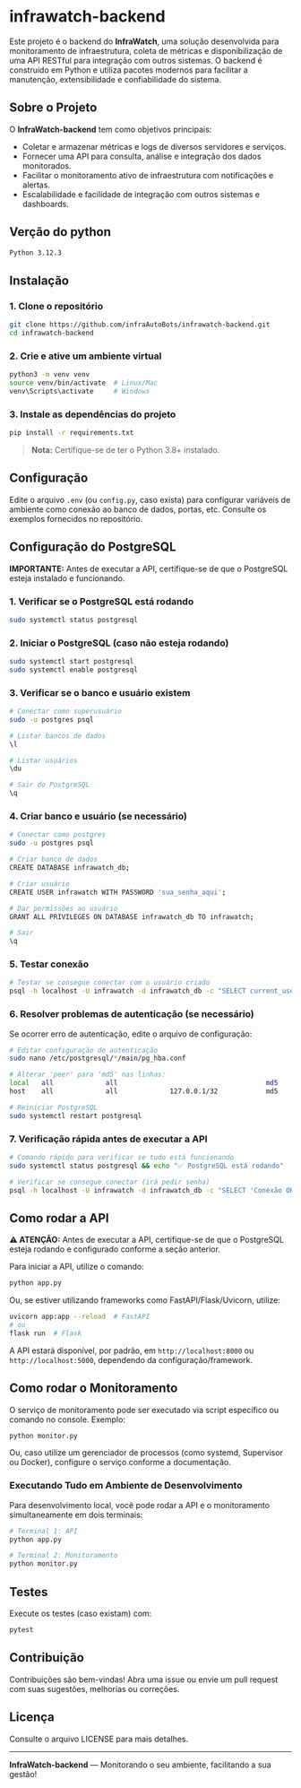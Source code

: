 # infrawatch-backend

Este projeto é o backend do **InfraWatch**, uma solução desenvolvida para monitoramento de infraestrutura, coleta de métricas e disponibilização de uma API RESTful para integração com outros sistemas. O backend é construído em Python e utiliza pacotes modernos para facilitar a manutenção, extensibilidade e confiabilidade do sistema.

## Sobre o Projeto

O **InfraWatch-backend** tem como objetivos principais:

- Coletar e armazenar métricas e logs de diversos servidores e serviços.
- Fornecer uma API para consulta, análise e integração dos dados monitorados.
- Facilitar o monitoramento ativo de infraestrutura com notificações e alertas.
- Escalabilidade e facilidade de integração com outros sistemas e dashboards.

## Verção do python
```bash
Python 3.12.3
```

## Instalação

### 1. Clone o repositório

```bash
git clone https://github.com/infraAutoBots/infrawatch-backend.git
cd infrawatch-backend
```

### 2. Crie e ative um ambiente virtual

```bash
python3 -m venv venv
source venv/bin/activate  # Linux/Mac
venv\Scripts\activate     # Windows
```

### 3. Instale as dependências do projeto

```bash
pip install -r requirements.txt
```

> **Nota:** Certifique-se de ter o Python 3.8+ instalado.

## Configuração

Edite o arquivo `.env` (ou `config.py`, caso exista) para configurar variáveis de ambiente como conexão ao banco de dados, portas, etc. Consulte os exemplos fornecidos no repositório.

## Configuração do PostgreSQL

**IMPORTANTE:** Antes de executar a API, certifique-se de que o PostgreSQL esteja instalado e funcionando.

### 1. Verificar se o PostgreSQL está rodando

```bash
sudo systemctl status postgresql
```

### 2. Iniciar o PostgreSQL (caso não esteja rodando)

```bash
sudo systemctl start postgresql
sudo systemctl enable postgresql
```

### 3. Verificar se o banco e usuário existem

```bash
# Conectar como superusuário
sudo -u postgres psql

# Listar bancos de dados
\l

# Listar usuários
\du

# Sair do PostgreSQL
\q
```

### 4. Criar banco e usuário (se necessário)

```bash
# Conectar como postgres
sudo -u postgres psql

# Criar banco de dados
CREATE DATABASE infrawatch_db;

# Criar usuário
CREATE USER infrawatch WITH PASSWORD 'sua_senha_aqui';

# Dar permissões ao usuário
GRANT ALL PRIVILEGES ON DATABASE infrawatch_db TO infrawatch;

# Sair
\q
```

### 5. Testar conexão

```bash
# Testar se consegue conectar com o usuário criado
psql -h localhost -U infrawatch -d infrawatch_db -c "SELECT current_user, current_database();"
```

### 6. Resolver problemas de autenticação (se necessário)

Se ocorrer erro de autenticação, edite o arquivo de configuração:

```bash
# Editar configuração de autenticação
sudo nano /etc/postgresql/*/main/pg_hba.conf

# Alterar 'peer' para 'md5' nas linhas:
local   all             all                                     md5
host    all             all             127.0.0.1/32            md5

# Reiniciar PostgreSQL
sudo systemctl restart postgresql
```

### 7. Verificação rápida antes de executar a API

```bash
# Comando rápido para verificar se tudo está funcionando
sudo systemctl status postgresql && echo "✅ PostgreSQL está rodando"

# Verificar se consegue conectar (irá pedir senha)
psql -h localhost -U infrawatch -d infrawatch_db -c "SELECT 'Conexão OK' as status;"
```

## Como rodar a API

**⚠️ ATENÇÃO:** Antes de executar a API, certifique-se de que o PostgreSQL esteja rodando e configurado conforme a seção anterior.

Para iniciar a API, utilize o comando:

```bash
python app.py
```

Ou, se estiver utilizando frameworks como FastAPI/Flask/Uvicorn, utilize:

```bash
uvicorn app:app --reload  # FastAPI
# ou
flask run  # Flask
```

A API estará disponível, por padrão, em `http://localhost:8000` ou `http://localhost:5000`, dependendo da configuração/framework.

## Como rodar o Monitoramento

O serviço de monitoramento pode ser executado via script específico ou comando no console. Exemplo:

```bash
python monitor.py
```

Ou, caso utilize um gerenciador de processos (como systemd, Supervisor ou Docker), configure o serviço conforme a documentação.

### Executando Tudo em Ambiente de Desenvolvimento

Para desenvolvimento local, você pode rodar a API e o monitoramento simultaneamente em dois terminais:

```bash
# Terminal 1: API
python app.py

# Terminal 2: Monitoramento
python monitor.py
```

## Testes

Execute os testes (caso existam) com:

```bash
pytest
```

## Contribuição

Contribuições são bem-vindas! Abra uma issue ou envie um pull request com suas sugestões, melhorias ou correções.

## Licença

Consulte o arquivo LICENSE para mais detalhes.

---

**InfraWatch-backend** — Monitorando o seu ambiente, facilitando a sua gestão!